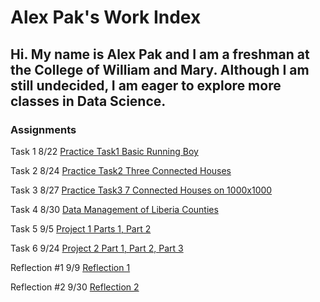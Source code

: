 
# Alex Pak's Work Index
## Hi. My name is Alex Pak and I am a freshman at the College of William and Mary. Although I am still undecided, I am eager to explore more classes in Data Science.
### Assignments

Task 1 8/22
[Practice Task1 Basic Running Boy](Practice_Task1.md)

Task 2 8/24
[Practice Task2 Three Connected Houses](Practice_Task2.md)

Task 3 8/27
[Practice Task3 7 Connected Houses on 1000x1000](Practice_Task3.md)

Task 4 8/30
[Data Management of Liberia Counties](DataManagement1.md)

Task 5 9/5
[Project 1 Parts 1, Part 2](Project1.md)

Task 6 9/24
[Project 2 Part 1, Part 2, Part 3](Project2.md)

Reflection #1 9/9
[Reflection 1](Reflection1.md)

Reflection #2 9/30
[Reflection 2](Reflection2.md)

